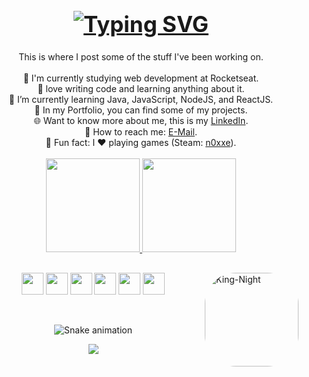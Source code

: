 <h1 align="center" style="font-size:35px;">
<a href="https://git.io/typing-svg"><img src="https://readme-typing-svg.demolab.com?font=Fira+Code&size=30&duration=4000&pause=1000&color=1DBBF0&width=435&lines=Hey+I'm+Igor+Almeida!+%F0%9F%91%8B%F0%9F%8F%BB" alt="Typing SVG" /></a>
</h1>

<div align="center">
This is where I post some of the stuff I've been working on.
<br><br>
🚀 I'm currently studying web development at Rocketseat.<br>
🧐 love writing code and learning anything about it.<br>
📝 I’m currently learning Java, JavaScript, NodeJS, and ReactJS.<br>
🎨 In my Portfolio, you can find some of my projects.<br>
🌐 Want to know more about me, this is my <a href="https://linkedin.com/in/igoralmeida00">LinkedIn</a>.<br>
💬 How to reach me: <a href="mailto: igor77alme@outlook.com">E-Mail</a>.<br>
🤡 Fun fact: I ❤️ playing games (Steam: <a href="https://steamcommunity.com/profiles/76561199053897539/">n0xxe</a>).
<br><br>



  <a href="https://github.com/igorAlmeida00">
    <img height="150em" src="https://github-readme-stats.vercel.app/api?username=igorAlmeida00&count_private=true&include_all_commits=true&show_icons=true&theme=tokyonight&hide_border=false&show_owner=true"/>
    <img height="150em" src="https://github-readme-stats.vercel.app/api/top-langs/?username=igorAlmeida00&theme=tokyonight&hide_border=false&&layout=compact"/>
  </a>
</div>

  ##
  <img align="right" alt="King-Night" height="150" style="border-radius:50px;" src="https://64.media.tumblr.com/2c33f4e6e264cad6fe5b2695cb30472d/66017b3acf2b1d6f-2e/s400x600/a2eff960ffdba073a3bcd204aaae5d02746e3f9e.gifv"><div align="center">
  
  
  <a href="https://developer.mozilla.org/docs/Web/HTML"><img height="35" src= "https://img.shields.io/badge/HTML5-E34F26?style=for-the-badge&logo=html5&logoColor=white"></a>
  <a href="https://developer.mozilla.org/docs/Web/CSS"><img height="35" src= "https://img.shields.io/badge/CSS3-1572B6?style=for-the-badge&logo=css3&logoColor=white"></a>
  <a href="https://www.javascript.com/"><img height="35" src= "https://img.shields.io/badge/JavaScript-F7DF1E?style=for-the-badge&logo=javascript&logoColor=black"></a>
  <a href="https://nodejs.org/en/docs/"><img height="35" src= "https://img.shields.io/badge/Node.js-43853D?style=for-the-badge&logo=node.js&logoColor=white"></a>
<a href="https://www.typescriptlang.org/docs/"><img height="35" src="https://img.shields.io/badge/TypeScript-007ACC?style=for-the-badge&logo=typescript&logoColor=white"></a>
<a href="https://pt-br.reactjs.org/docs/getting-started.html"><img height="35" src= "https://img.shields.io/badge/React-20232A?style=for-the-badge&logo=react&logoColor=61DAFB"></a>
  
<!--<a href="https://styled-components.com/docs"><img height="35" src="https://img.shields.io/badge/styled--components-DB7093?style=for-the-badge&logo=styled-components&logoColor=white"></a>-->
<!--<a href="https://tailwindcss.com/docs/installation"><img height="35" src="https://img.shields.io/badge/Tailwind_CSS-38B2AC?style=for-the-badge&logo=tailwind-css&logoColor=white"></a>-->
 <!--<a href="https://dev.mysql.com/doc/"><img height="35" src="https://img.shields.io/badge/MySQL-00000F?style=for-the-badge&logo=mysql&logoColor=white"></a> -->
<br>
 
![Snake animation](https://github.com/igorAlmeida00/igorAlmeida00/blob/output/github-contribution-grid-snake.svg)

<img src="https://activity-graph.herokuapp.com/graph?username=igorAlmeida00&bg_color=0D1117&color=1DBBF0&line=90e0ef&point=1DBBF0&hide_border=true"/>
